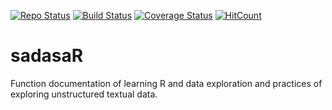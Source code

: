 [![Repo Status](https://www.repostatus.org/badges/latest/active.svg)](https://www.repostatus.org/#active)
[![Build Status](https://travis-ci.org/eppofahmi/clean_bahasa.svg?branch=master)](https://travis-ci.org/eppofahmi/clean_bahasa.svg?branch=master)
[![Coverage Status](https://coveralls.io/repos/github/eppofahmi/clean_bahasa/badge.svg?branch=master)](https://coveralls.io/github/eppofahmi/clean_bahasa?branch=master)
[![HitCount](http://hits.dwyl.io/eppofahmi/clean_bahasa.svg)](http://hits.dwyl.io/eppofahmi/clean_bahasa)

# sadasaR
Function documentation of learning R and data exploration and practices of exploring unstructured textual data.
